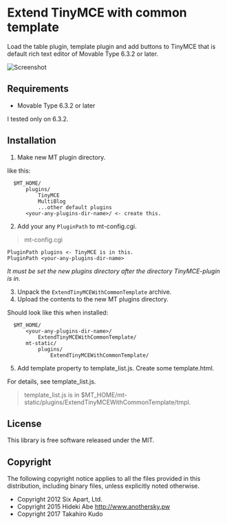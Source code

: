 # Extend TinyMCE with common template

Load the table plugin, template plugin and add buttons to TinyMCE that is default rich text editor of Movable Type 6.3.2 or later.

![Screenshot](https://raw.github.com/kdtakahiro/mt-plugin-extend-tinymce-with-common-template/master/artwork/screenshot.png)


## Requirements

* Movable Type 6.3.2 or later

I tested only on 6.3.2.


## Installation

1. Make new MT plugin directory.

  like this:

      $MT_HOME/
          plugins/
              TinyMCE
              MultiBlog
              ...other default plugins
          <your-any-plugins-dir-name>/ <- create this.

2. Add your any `PluginPath` to mt-config.cgi.
  > mt-config.cgi

  ```
  PluginPath plugins <- TinyMCE is in this.
  PluginPath <your-any-plugins-dir-name>
  ```
  *It must be set the new plugins directory after the directory TinyMCE-plugin is in.*

3. Unpack the `ExtendTinyMCEWithCommonTemplate` archive.
4. Upload the contents to the new MT plugins directory.

  Should look like this when installed:

      $MT_HOME/
          <your-any-plugins-dir-name>/
              ExtendTinyMCEWithCommonTemplate/
          mt-static/
              plugins/
                  ExtendTinyMCEWithCommonTemplate/

5. Add template property to template_list.js. Create some template.html.

  For details, see template_list.js.

  > template_list.js is in $MT_HOME/mt-static/plugins/ExtendTinyMCEWithCommonTemplate/tmpl.

## License

This library is free software released under the MIT.


## Copyright

The following copyright notice applies to all the files provided in this
distribution, including binary files, unless explicitly noted otherwise.

* Copyright 2012 Six Apart, Ltd.
* Copyright 2015 Hideki Abe <http://www.anothersky.pw>
* Copyright 2017 Takahiro Kudo
